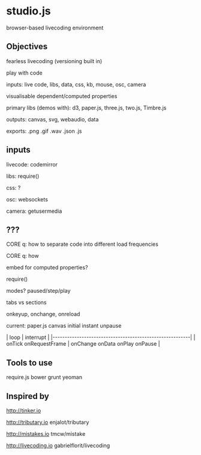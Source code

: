 studio.js
=========

browser-based livecoding environment


Objectives
----------

fearless livecoding (versioning built in)

play with code

inputs: live code, libs, data, css, kb, mouse, osc, camera

visualisable dependent/computed properties

primary libs (demos with): d3, paper.js, three.js, two.js, Timbre.js

outputs: canvas, svg, webaudio, data

exports: .png .gif .wav .json .js


inputs
------

livecode: codemirror

libs: require()

css: ?

osc: websockets

camera: getusermedia



???
---

CORE q: how to separate code into different load frequencies

CORE q: how 

embed for computed properties?

require()

modes? paused/step/play

tabs vs sections

onkeyup, onchange, onreload

current: paper.js canvas initial instant unpause

| loop                   | interrupt                      |
|---------------------------------------------------------|
| onTick onRequestFrame  | onChange onData onPlay onPause |



Tools to use
------------
require.js
bower
grunt
yeoman


Inspired by
-----------

<http://tinker.io>

<http://tributary.io> enjalot/tributary

<http://mistakes.io> tmcw/mistake

<http://livecoding.io> gabrielflorit/livecoding